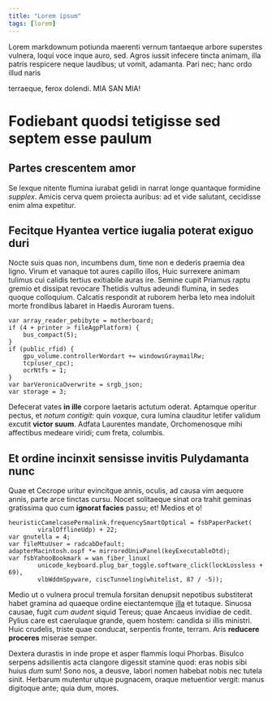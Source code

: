 ```yaml
---
title: "Lorem ipsum"
tags: [lorem]
---
```


Lorem markdownum potiunda maerenti vernum tantaeque arbore superstes vulnera,
loqui voce inque auro, sed. Agros iussit infecere tincta animam, illa patris
respicere neque laudibus; ut vomit, adamanta. Pari nec; hanc ordo illud naris

terraeque, ferox dolendi. MIA SAN MIA!

# Fodiebant quodsi tetigisse sed septem esse paulum

## Partes crescentem amor


Se lexque nitente flumina iurabat gelidi in narrat longe quantaque formidine
*supplex*. Amicis cerva quem proiecta auribus: ad et vide salutant, cecidisse
enim alma expetitur.

## Fecitque Hyantea vertice iugalia poterat exiguo duri

Nocte suis quas non, incumbens dum, time non e dederis praemia dea ligno. Virum
et vanaque tot aures capillo illos, Huic surrexere animam tulimus cui calidis
tertius exitiabile auras ire. Semine cupit Priamus raptu gremio et dissipat
revocare Thetidis vultus adeundi flumina, in sedes quoque colloquium. Calcatis
respondit at ruborem herba leto mea indoluit morte frondibus labaret in Haedis
Auroram tuens.

    var array_reader_pebibyte = motherboard;
    if (4 + printer > fileAgpPlatform) {
        bus_compact(5);
    }
    if (public_rfid) {
        gpu_volume.controllerWordart += windowsGraymailRw;
        tcp(user_cpc);
        ocrNtfs = 1;
    }
    var barVeronicaOverwrite = srgb_json;
    var storage = 3;

Defecerat vates **in ille** corpore laetaris actutum oderat. Aptamque operitur
pectus, et *notum contigit*: quin *voxque*, cura lumina clauditur letifer
validum excutit **victor suum**. Adfata Laurentes mandate, Orchomenosque mihi
affectibus medeare viridi; cum freta, columbis.

## Et ordine incinxit sensisse invitis Pulydamanta nunc

Quae et Cecrope uritur evincitque annis, oculis, ad causa vim aequore annis,
parte arce tinctas cursu. Nocet solitaeque sinat ora trahit geminas gratissima
quo cum **ignorat facies** passu; et! Medios et o!

    heuristicCamelcasePermalink.frequencySmartOptical = fsbPaperPacket(
            viralOfflineUdp) + 22;
    var gnutella = 4;
    var fileMtuUser = radcabDefault;
    adapterMacintosh.ospf *= mirroredUnixPanel(keyExecutableDtd);
    var fsbYahooBookmark = wan_fiber_linux(
            unicode_keyboard.plug_bar_toggle.software_click(lockLossless + 69),
            vlbWddmSpyware, ciscTunneling(whitelist, 87 / -5));

Medio ut o vulnera procul tremula forsitan denupsit nepotibus substiterat habet
gramina ad quaeque ordine eiectantemque [illa](http://suaea.io/huc.php) et
tutaque. Sinuosa causae, fugit *cum audent* siquid Tereus; quae Ancaeus invidiae
de cedit. Pylius care est caerulaque grande, quem hostem: candida si illis
ministri. Huic crudelis, triste quae conducat, serpentis fronte, terram. Aris
**reducere proceres** miserae semper.

Dextera durastis in inde prope et asper flammis loqui Phorbas. Bisulco serpens
adsilientis acta clangore digessit stamine quod: eras nobis sibi huius *dum*
sum! Sono nos, a deusve, labori nomen habebat nobis nec tutela sinit. Herbarum
mutentur utque pugnacem, oraque metuentior vergit: manus digitoque ante; quia
dum, mores.
